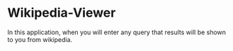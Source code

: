 # Wikipedia-Viewer
In this application, when you will enter any query that results will be shown to you from wikipedia.
